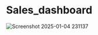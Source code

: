 # Sales_dashboard
![Screenshot 2025-01-04 231137](https://github.com/user-attachments/assets/85c4d940-2db5-4a04-9579-3e5758dbc0ce)
